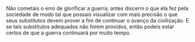 ﻿Não cometais o erro de glorificar a guerra; antes discerni o que ela fez pela sociedade de modo tal que possais visualizar com mais precisão o que seus substitutos devem prover a fim de continuar o avanço da civilização. E se tais substitutos adequados não forem providos, então podeis estar certos de que a guerra continuará por muito tempo.